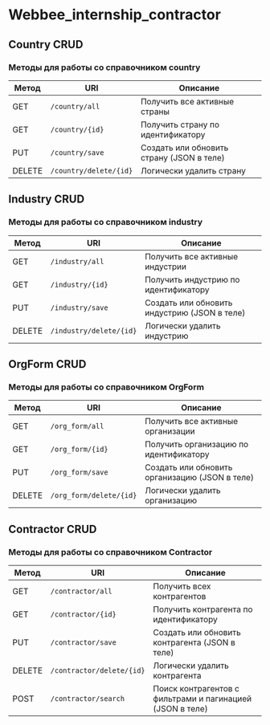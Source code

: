 # Webbee_internship_contractor

## Country CRUD 
### Методы для работы со справочником country
| Метод  | URI                    | Описание                                  |
| ------ | ---------------------- | ----------------------------------------- |
| GET    | `/country/all`         | Получить все активные страны              |
| GET    | `/country/{id}`        | Получить страну по идентификатору         |
| PUT    | `/country/save`        | Создать или обновить страну (JSON в теле) |
| DELETE | `/country/delete/{id}` | Логически удалить страну                  |


## Industry CRUD
### Методы для работы со справочником industry
| Метод  | URI                    | Описание                                  |
| ------ | ---------------------- |-------------------------------------------|
| GET    | `/industry/all`         | Получить все активные индустрии           |
| GET    | `/industry/{id}`        | Получить индустрию по идентификатору      |
| PUT    | `/industry/save`        | Создать или обновить индустрию (JSON в теле) |
| DELETE | `/industry/delete/{id}` | Логически удалить индустрию                  |

## OrgForm CRUD
### Методы для работы со справочником OrgForm
| Метод  | URI                    | Описание                                  |
| ------ | ---------------------- |-------------------------------------------|
| GET    | `/org_form/all`         | Получить все активные организации         |
| GET    | `/org_form/{id}`        | Получить организацию по идентификатору    |
| PUT    | `/org_form/save`        | Создать или обновить организацию (JSON в теле) |
| DELETE | `/org_form/delete/{id}` | Логически удалить организацию                  |

## Contractor CRUD
### Методы для работы со справочником Contractor
| Метод  | URI                       | Описание                                                  |
| ------ | ------------------------- | --------------------------------------------------------- |
| GET    | `/contractor/all`         | Получить всех контрагентов                                |
| GET    | `/contractor/{id}`        | Получить контрагента по идентификатору                    |
| PUT    | `/contractor/save`        | Создать или обновить контрагента (JSON в теле)            |
| DELETE | `/contractor/delete/{id}` | Логически удалить контрагента                             |
| POST   | `/contractor/search`      | Поиск контрагентов с фильтрами и пагинацией (JSON в теле) |
